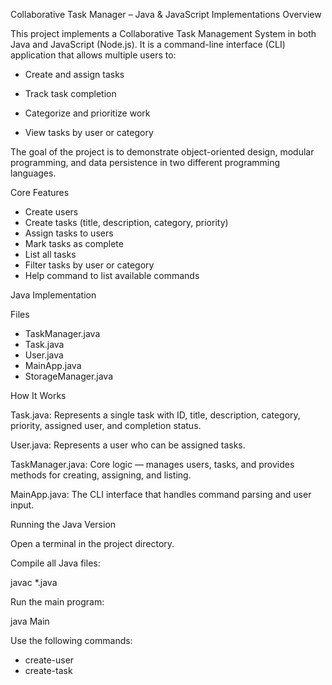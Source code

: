 Collaborative Task Manager – Java & JavaScript Implementations
Overview

This project implements a Collaborative Task Management System in both Java and JavaScript (Node.js).
It is a command-line interface (CLI) application that allows multiple users to:

- Create and assign tasks

- Track task completion

- Categorize and prioritize work

- View tasks by user or category

The goal of the project is to demonstrate object-oriented design, modular programming, and data persistence in two different programming languages.

Core Features

- Create users
- Create tasks (title, description, category, priority)
- Assign tasks to users
- Mark tasks as complete
- List all tasks
- Filter tasks by user or category
- Help command to list available commands

Java Implementation

Files

- TaskManager.java
- Task.java
- User.java
- MainApp.java
- StorageManager.java

How It Works

Task.java: Represents a single task with ID, title, description, category, priority, assigned user, and completion status.

User.java: Represents a user who can be assigned tasks.

TaskManager.java: Core logic — manages users, tasks, and provides methods for creating, assigning, and listing.

MainApp.java: The CLI interface that handles command parsing and user input.

Running the Java Version

Open a terminal in the project directory.

Compile all Java files:

javac *.java


Run the main program:

java Main


Use the following commands:

- create-user <username>
- create-task <title>|<description>|<category>|<priority>
- list
- list-user <username>
- list-category <category>
- assign <taskId> <username>
- complete <taskId>
- help
- exit

JavaScript Implementation (Node.js)

Files
- app.mjs
- TaskManager.js
- storage.js
- package.json

How It Works

TaskManager.js: Contains the TaskManager class handling all business logic (users, tasks, assignment, listing).

storage.js: Manages persistence using JSON file storage (simulates a small local database).

app.mjs: CLI entry point that uses Node.js inquirer to interact with the user.

package.json: Configures dependencies and start scripts.

Setup Instructions

Ensure Node.js
 is installed.

Initialize the project:

npm init -y


Install dependencies:

npm install inquirer


Ensure your package.json contains:

{
 
  "name": "collab-todo",
 
  "version": "1.0.0",
 
  "type": "module",
 
  "scripts": {
  
    "start": "node app.mjs"
 
  },
  
  "dependencies": {
 
    "inquirer": "^9.2.7"
 
  }

}


Start the program:

npm start

Commands (for both versions)

Command	                                                        → Description

- create-user <username>	Creates a new user
- create-task <title>|<description>|<category>|<priority>	       → Creates a new task
- list	                                                          → Lists all tasks
- list-user <username>	                                          → Lists all tasks assigned to a specific user
- list-category <category>	                                      → Lists tasks in a given category
- assign <taskId> <username>	                                    → Assigns a task to a user
- complete <taskId>	                                             → Marks a task as completed
- help	                                                          → Shows available commands
- exit	                                                          → Exits the application
